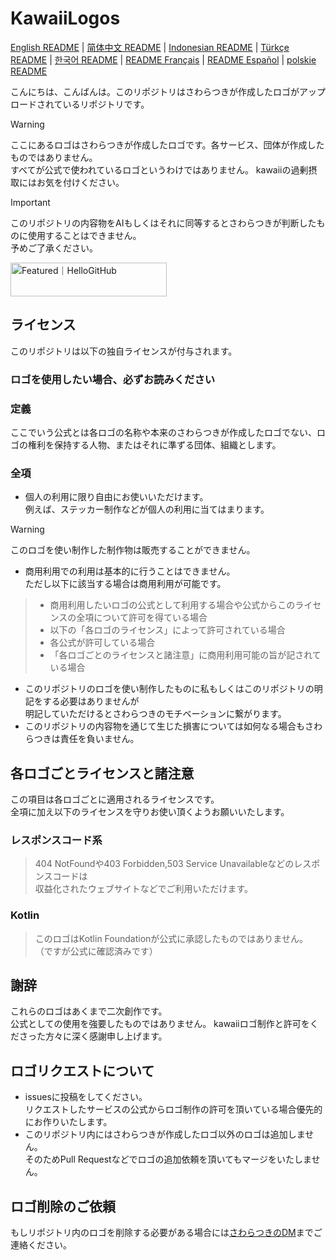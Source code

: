 # KawaiiLogos

[English README](./README_EN.md) | [简体中文 README](/README-zhHans.md) | [Indonesian README](/README-ID.md) | [Türkçe README](/README-tr.md) | [한국어 README](/README-kr.md) | [README Français](/README-fr.md) | [README Español](/README-es.md) | [polskie README](/README-PL.md)

こんにちは、こんばんは。このリポジトリはさわらつきが作成したロゴがアップロードされているリポジトリです。

> [!WARNING]  
 ここにあるロゴはさわらつきが作成したロゴです。各サービス、団体が作成したものではありません。  
 すべてが公式で使われているロゴというわけではありません。
 kawaiiの過剰摂取にはお気を付けください。  

> [!IMPORTANT]  
 このリポジトリの内容物をAIもしくはそれに同等するとさわらつきが判断したものに使用することはできません。  
 予めご了承ください。

<a href="https://hellogithub.com/repository/88d2fabe0d6949b88bd5cc181618c8a3" target="_blank"><img src="https://abroad.hellogithub.com/v1/widgets/recommend.svg?rid=88d2fabe0d6949b88bd5cc181618c8a3&claim_uid=LcBfQDvu13tNTd2" alt="Featured｜HelloGitHub" style="width: 250px; height: 54px;" width="250" height="54" /></a>

## ライセンス

このリポジトリは以下の独自ライセンスが付与されます。

### ロゴを使用したい場合、必ずお読みください

### 定義

ここでいう公式とは各ロゴの名称や本来のさわらつきが作成したロゴでない、ロゴの権利を保持する人物、またはそれに準ずる団体、組織とします。

### 全項

- 個人の利用に限り自由にお使いいただけます。  
例えば、ステッカー制作などが個人の利用に当てはまります。
> [!WARNING]  
> このロゴを使い制作した制作物は販売することができません。
- 商用利用での利用は基本的に行うことはできません。  
ただし以下に該当する場合は商用利用が可能です。
> - 商用利用したいロゴの公式として利用する場合や公式からこのライセンスの全項について許可を得ている場合  
> - 以下の「各ロゴのライセンス」によって許可されている場合
> - 各公式が許可している場合
> - 「各ロゴごとのライセンスと諸注意」に商用利用可能の旨が記されている場合
- このリポジトリのロゴを使い制作したものに私もしくはこのリポジトリの明記をする必要はありませんが  
  明記していただけるとさわらつきのモチベーションに繋がります。
- このリポジトリの内容物を通じて生じた損害については如何なる場合もさわらつきは責任を負いません。

## 各ロゴごとライセンスと諸注意

この項目は各ロゴごとに適用されるライセンスです。  
全項に加え以下のライセンスを守りお使い頂くようお願いいたします。  

### レスポンスコード系

> 404 NotFoundや403 Forbidden,503 Service Unavailableなどのレスポンスコードは  
収益化されたウェブサイトなどでご利用いただけます。

### Kotlin

> このロゴはKotlin Foundationが公式に承認したものではありません。  
（ですが公式に確認済みです）

## 謝辞

これらのロゴはあくまで二次創作です。  
公式としての使用を強要したものではありません。
kawaiiロゴ制作と許可をくださった方々に深く感謝申し上げます。

## ロゴリクエストについて

- issuesに投稿をしてください。  
リクエストしたサービスの公式からロゴ制作の許可を頂いている場合優先的にお作りいたします。
- このリポジトリ内にはさわらつきが作成したロゴ以外のロゴは追加しません。  
  そのためPull Requestなどでロゴの追加依頼を頂いてもマージをいたしません。

## ロゴ削除のご依頼

もしリポジトリ内のロゴを削除する必要がある場合には[さわらつきのDM](https://x.com/sawaratsuki1004)までご連絡ください。
